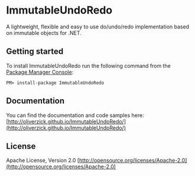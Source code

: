 # ImmutableUndoRedo
A lightweight, flexible and easy to use do/undo/redo implementation based on immutable objects for .NET.

## Getting started
To install ImmutableUndoRedo run the following command from the [Package Manager Console](http://docs.nuget.org/docs/start-here/using-the-package-manager-console):

    PM> install-package ImmutableUndoRedo

## Documentation
You can find the documentation and code samples here: [http://oliverzick.github.io/ImmutableUndoRedo/](http://oliverzick.github.io/ImmutableUndoRedo/)

## License
Apache License, Version 2.0 
[http://opensource.org/licenses/Apache-2.0](http://opensource.org/licenses/Apache-2.0)
